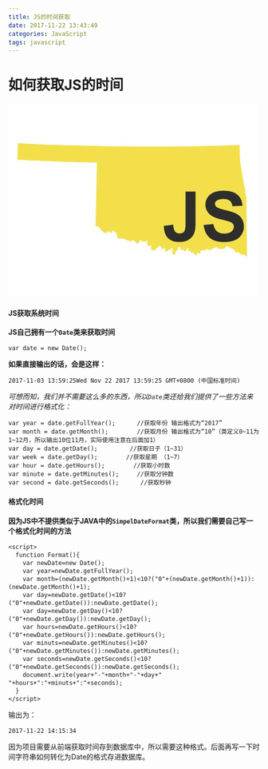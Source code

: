 ```yaml
---
title: JS的时间获取
date: 2017-11-22 13:43:49
categories: JavaScript
tags: javascript
---
```


# 如何获取JS的时间
![JSLogo](https://github.com/No-Sky/storage/raw/master/pic/JSLogo.jpg)
                                                                   <!-- more -->

#### JS获取系统时间
  **JS自己拥有一个`Date`类来获取时间**
	
	var date = new Date();

  **如果直接输出的话，会是这样：**

	2017-11-03 13:59:25Wed Nov 22 2017 13:59:25 GMT+0800 (中国标准时间)

*可想而知，我们并不需要这么多的东西，所以`Date`类还给我们提供了一些方法来对时间进行格式化：*

	var year = date.getFullYear();      //获取年份 输出格式为“2017”
	var month = date.getMonth();        //获取月份 输出格式为“10”（类定义0~11为1~12月，所以输出10位11月，实际使用注意在后面加1）
	var day = date.getDate();         //获取日子（1~31）
	var week = date.getDay();        //获取星期 （1~7）
	var hour = date.getHours();        //获取小时数
	var minute = date.getMinutes();     //获取分钟数
	var second = date.getSeconds();      //获取秒钟

#### 格式化时间
**因为JS中不提供类似于JAVA中的`SimpelDateFormat`类，所以我们需要自己写一个格式化时间的方法**

	<script>
	  function Format(){
		var newDate=new Date();		
		var year=newDate.getFullYear();
		var month=(newDate.getMonth()+1)<10?("0"+(newDate.getMonth()+1)):(newDate.getMonth()+1);
		var day=newDate.getDate()<10?("0"+newDate.getDate()):newDate.getDate();
		var day=newDate.getDay()<10?("0"+newDate.getDay()):newDate.getDay();
		var hours=newDate.getHours()<10?("0"+newDate.getHours()):newDate.getHours();
		var minuts=newDate.getMinutes()<10?("0"+newDate.getMinutes()):newDate.getMinutes();
		var seconds=newDate.getSeconds()<10?("0"+newDate.getSeconds()):newDate.getSeconds();
		document.write(year+"-"+month+"-"+day+" "+hours+":"+minuts+":"+seconds);
      } 
    </script>

输出为：

	2017-11-22 14:15:34

因为项目需要从前端获取时间存到数据库中，所以需要这种格式。后面再写一下时间字符串如何转化为Date的格式存进数据库。